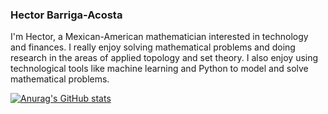 ### Hector Barriga-Acosta

I'm Hector, a Mexican-American mathematician interested in technology and finances. I really enjoy solving mathematical problems and doing research in the areas of applied topology and set theory. I also enjoy using technological tools like machine learning and Python to model and solve mathematical problems.

[![Anurag's GitHub stats](https://github-readme-stats.vercel.app/api?username=hector-barriga)](https://github.com/anuraghazra/github-readme-stats)
